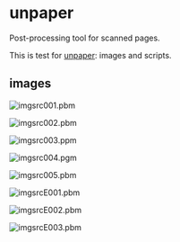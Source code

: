 # unpaper

Post-processing tool for scanned pages.

This is test for [unpaper](https://github.com/ImageProcessing-ElectronicPublications/unpaper): images and scripts.

## images

![imgsrc001.pbm](tests/imgsrc001.png)

![imgsrc002.pbm](tests/imgsrc002.png)

![imgsrc003.ppm](tests/imgsrc003.png)

![imgsrc004.pgm](tests/imgsrc004.png)

![imgsrc005.pbm](tests/imgsrc005.png)

![imgsrcE001.pbm](tests/imgsrcE001.png)

![imgsrcE002.pbm](tests/imgsrcE002.png)

![imgsrcE003.pbm](tests/imgsrcE003.png)
